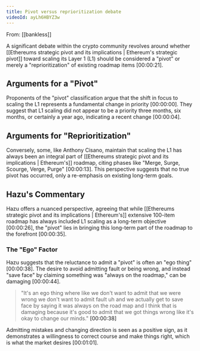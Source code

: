 ```yaml
---
title: Pivot versus reprioritization debate
videoId: ayLh6HBYZ3w
---
```


From: [[bankless]] <br/> 

A significant debate within the crypto community revolves around whether [[Ethereums strategic pivot and its implications | Ethereum's strategic pivot]] toward scaling its Layer 1 (L1) should be considered a "pivot" or merely a "reprioritization" of existing roadmap items <a class="yt-timestamp" data-t="00:00:21">[00:00:21]</a>.

## Arguments for a "Pivot"

Proponents of the "pivot" classification argue that the shift in focus to scaling the L1 represents a fundamental change in priority <a class="yt-timestamp" data-t="00:00:00">[00:00:00]</a>. They suggest that L1 scaling did not appear to be a priority three months, six months, or certainly a year ago, indicating a recent change <a class="yt-timestamp" data-t="00:00:04">[00:00:04]</a>.

## Arguments for "Reprioritization"

Conversely, some, like Anthony Cisano, maintain that scaling the L1 has always been an integral part of [[Ethereums strategic pivot and its implications | Ethereum's]] roadmap, citing phases like "Merge, Surge, Scourge, Verge, Purge" <a class="yt-timestamp" data-t="00:00:13">[00:00:13]</a>. This perspective suggests that no true pivot has occurred, only a re-emphasis on existing long-term goals.

## Hazu's Commentary

Hazu offers a nuanced perspective, agreeing that while [[Ethereums strategic pivot and its implications | Ethereum's]] extensive 100-item roadmap has always included L1 scaling as a long-term objective <a class="yt-timestamp" data-t="00:00:26">[00:00:26]</a>, the "pivot" lies in bringing this long-term part of the roadmap to the forefront <a class="yt-timestamp" data-t="00:00:35">[00:00:35]</a>.

### The "Ego" Factor

Hazu suggests that the reluctance to admit a "pivot" is often an "ego thing" <a class="yt-timestamp" data-t="00:00:38">[00:00:38]</a>. The desire to avoid admitting fault or being wrong, and instead "save face" by claiming something was "always on the roadmap," can be damaging <a class="yt-timestamp" data-t="00:00:44">[00:00:44]</a>.

> "It's an ego thing where like we don't want to admit that we were wrong we don't want to admit fault uh and we actually get to save face by saying it was always on the road map and I think that is damaging because it's good to admit that we got things wrong like it's okay to change our minds." <a class="yt-timestamp" data-t="00:00:38">[00:00:38]</a>

Admitting mistakes and changing direction is seen as a positive sign, as it demonstrates a willingness to correct course and make things right, which is what the market desires <a class="yt-timestamp" data-t="00:01:01">[00:01:01]</a>.